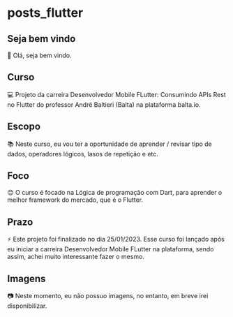 # posts_flutter

## Seja bem vindo

👋 Olá, seja bem vindo.

## Curso

💻 Projeto da carreira Desenvolvedor Mobile FLutter: Consumindo APIs Rest no Flutter do professor André Baltieri (Balta) na plataforma balta.io.

## Escopo

📚 Neste curso, eu vou ter a oportunidade de aprender / revisar tipo de dados, operadores lógicos, lasos de repetição e etc.

## Foco

😊 O curso é focado na Lógica de programação com Dart, para aprender o melhor framework do mercado, que é o Flutter.

## Prazo

⚡ Este projeto foi finalizado no dia 25/01/2023. Esse curso foi lançado após eu iniciar a carreira Desenvolvedor Mobile FLutter na plataforma, sendo assim, achei muito interessante fazer o mesmo.

## Imagens

:camera: Neste momento, eu não possuo imagens, no entanto, em breve irei disponibilizar.
